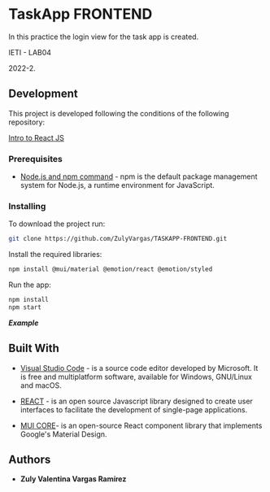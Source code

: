 # TaskApp FRONTEND

In this practice the login view for the task app is created. 

IETI - LAB04

2022-2.

## Development

This project is developed following the conditions of the following repository:

[ Intro to React JS ](https://github.com/CAPJackie/react-intro-task-planner) 

### Prerequisites

* [Node.js and npm command](https://docs.npmjs.com/downloading-and-installing-node-js-and-npm) - npm is the default package management system for Node.js, a runtime environment for JavaScript.

### Installing

To download the project run:

  ```bash
git clone https://github.com/ZulyVargas/TASKAPP-FRONTEND.git
  ```
Install the required libraries:


  ```bash
npm install @mui/material @emotion/react @emotion/styled
  ```
Run the app:

  ```bash
npm install
npm start      
  ```
***Example***


## Built With

* [Visual Studio Code](https://code.visualstudio.com) -  is a source code editor developed by Microsoft. It is free and multiplatform software, available for Windows, GNU/Linux and macOS.
* [REACT](https://es.reactjs.org)  - is an open source Javascript library designed to create user interfaces to facilitate the development of single-page applications.

* [MUI CORE](https://mui.com/material-ui/getting-started/overview/ )- is an open-source React component library that implements Google's Material Design.
## Authors

* **Zuly Valentina Vargas Ramírez** 